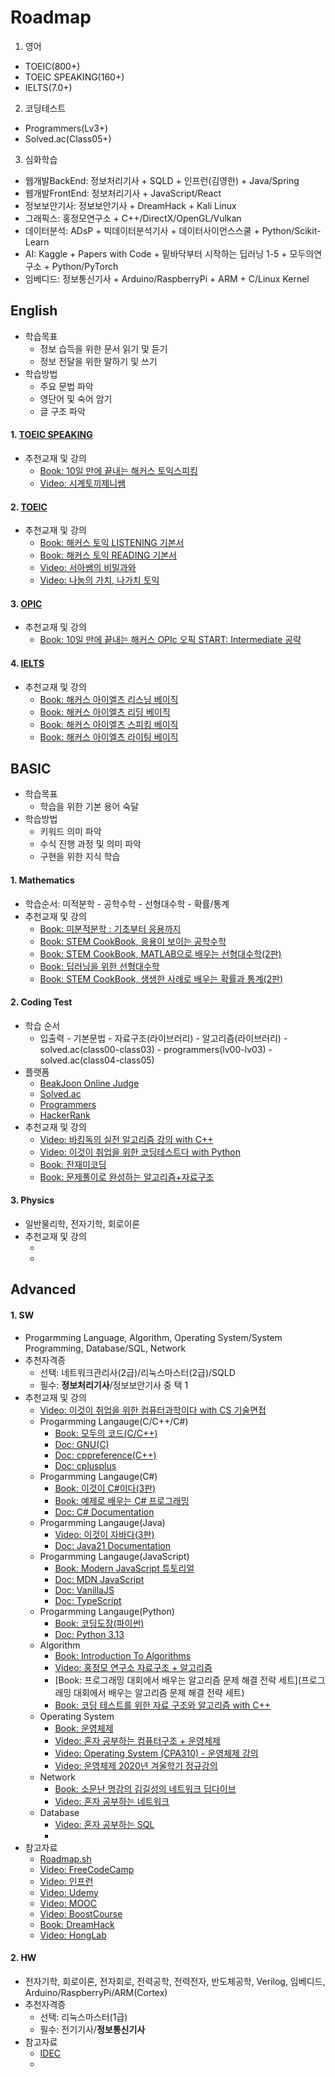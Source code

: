 # Roadmap

1) 영어
- TOEIC(800+)
- TOEIC SPEAKING(160+)
- IELTS(7.0+)
2) 코딩테스트
- Programmers(Lv3+)
- Solved.ac(Class05+)  
3) 심화학습
- 웹개발BackEnd: 정보처리기사 + SQLD + 인프런(김영한) + Java/Spring
- 웹개발FrontEnd: 정보처리기사 + JavaScript/React
- 정보보안기사: 정보보안기사 + DreamHack + Kali Linux
- 그래픽스: 홍정모연구소 + C++/DirectX/OpenGL/Vulkan
- 데이터분석: ADsP + 빅데이터분석기사 + 데이터사이언스스쿨 + Python/Scikit-Learn
- AI: Kaggle + Papers with Code + 밑바닥부터 시작하는 딥러닝 1-5 + 모두의연구소 + Python/PyTorch 
- 임베디드: 정보통신기사 + Arduino/RaspberryPi + ARM + C/Linux Kernel

## English
- 학습목표
  - 정보 습득을 위한 문서 읽기 및 듣기
  - 정보 전달을 위한 말하기 및 쓰기
- 학습방법
  - 주요 문법 파악
  - 영단어 및 숙어 암기
  - 글 구조 파악

#### 1. [TOEIC SPEAKING](https://www.toeicswt.co.kr/)
  - 추천교재 및 강의
    - [Book: 10일 만에 끝내는 해커스 토익스피킹](https://product.kyobobook.co.kr/detail/S000061351206) 
    - [Video: 시계토끼제니쌤](https://www.youtube.com/@rabbit_jennycha/videos)
#### 2. [TOEIC](https://www.toeic.co.kr/)
  - 추천교재 및 강의
    - [Book: 해커스 토익 LISTENING 기본서](https://product.kyobobook.co.kr/detail/S000200406673)
    - [Book: 해커스 토익 READING 기본서](https://product.kyobobook.co.kr/detail/S000200406668)
    - [Video: 서아쌤의 비밀과와](https://www.youtube.com/@Seoahssem_Official/videos)
    - [Video: 나눔의 가치, 나가치 토익](https://www.youtube.com/@TOEIC-ValueOfSharing/videos)
#### 3. [OPIC](https://www.opic.or.kr/opics/jsp/view/index.jsp)
  - 추천교재 및 강의
    - [Book: 10일 만에 끝내는 해커스 OPIc 오픽 START: Intermediate 공략](https://product.kyobobook.co.kr/detail/S000208578134)
#### 4. [IELTS](https://ieltskorea.org/korea)
  - 추천교재 및 강의
    - [Book: 해커스 아이엘츠 리스닝 베이직](https://product.kyobobook.co.kr/detail/S000001020192)
    - [Book: 해커스 아이엘츠 리딩 베이직](https://product.kyobobook.co.kr/detail/S000001020191)
    - [Book: 해커스 아이엘츠 스피킹 베이직](https://product.kyobobook.co.kr/detail/S000001020195)
    - [Book: 해커스 아이엘츠 라이팅 베이직](https://product.kyobobook.co.kr/detail/S000001020193)

## BASIC
- 학습목표
  - 학습을 위한 기본 용어 숙달
- 학습방법
  - 키워드 의미 파악
  - 수식 진행 과정 및 의미 파악
  - 구현을 위한 지식 학습

#### 1. Mathematics
  - 학습순서: 미적분학 - 공학수학 - 선형대수학 - 확률/통계
  - 추천교재 및 강의
    - [Book: 미분적분학 : 기초부터 응용까지](https://www.hanbit.co.kr/academy/books/book_view.html?p_code=B2195975973)
    - [Book: STEM CookBook, 응용이 보이는 공학수학](https://www.hanbit.co.kr/academy/books/book_view.html?p_code=B1756720070)
    - [Book: STEM CookBook, MATLAB으로 배우는 선형대수학(2판)](https://www.hanbit.co.kr/academy/books/book_view.html?p_code=B7790829067)
    - [Book: 딥러닝을 위한 선형대수학](https://www.hanbit.co.kr/academy/books/book_view.html?p_code=B9479195027)
    - [Book: STEM CookBook, 생생한 사례로 배우는 확률과 통계(2판)](https://www.hanbit.co.kr/academy/books/book_view.html?p_code=B6247653252)
#### 2. Coding Test
  - 학습 순서
    - 입출력 - 기본문법 - 자료구조(라이브러리) - 알고리즘(라이브러리) - solved.ac(class00-class03) - programmers(lv00-lv03) - solved.ac(class04-class05) 
  - 플랫폼
    - [BeakJoon Online Judge](https://www.acmicpc.net/)
    - [Solved.ac](https://solved.ac/)
    - [Programmers](https://school.programmers.co.kr/learn/challenges?order=recent&levels=1&languages=javascript)
    - [HackerRank](https://www.hackerrank.com/dashboard)
  - 추천교재 및 강의
    - [Video: 바킹독의 실전 알고리즘 강의 with C++](https://www.youtube.com/playlist?list=PLtqbFd2VIQv4O6D6l9HcD732hdrnYb6CY)
    - [Video: 이것이 취업을 위한 코딩테스트다 with Python](https://www.youtube.com/playlist?list=PLRx0vPvlEmdAghTr5mXQxGpHjWqSz0dgC)
    - [Book: 잔재미코딩](https://www.fun-coding.org/post/funcodingcodes.html)
    - [Book: 문제풀이로 완성하는 알고리즘+자료구조](https://product.kyobobook.co.kr/detail/S000214420933)
#### 3. Physics
  - 일반물리학, 전자기학, 회로이론
  - 추천교재 및 강의
    - []()
    - []()

## Advanced
#### 1. SW
  - Progarmming Language, Algorithm, Operating System/System Programming, Database/SQL, Network
  - 추천자격증
    - 선택: 네트워크관리사(2급)/리눅스마스터(2급)/SQLD
    - 필수: **정보처리기사**/정보보안기사 중 택 1
  - 추천교재 및 강의
    - [Video: 이것이 취업을 위한 컴퓨터과학이다 with CS 기술면접](https://www.youtube.com/playlist?list=PLVsNizTWUw7GVLg1B6w9PQSiO7yx8TOYA) 
    - Progarmming Langauge(C/C++/C#)
      - [Book: 모두의 코드(C/C++)](https://modoocode.com/)
      - [Doc: GNU(C)](https://www.gnu.org/software/gnu-c-manual/gnu-c-manual.html)
      - [Doc: cppreference(C++)](https://cppreference.com/)
      - [Doc: cplusplus](https://cplusplus.com/)
    - Progarmming Langauge(C#)
      - [Book: 이것이 C#이다(3판)](https://www.hanbit.co.kr/store/books/look.php?p_code=B4336689405)
      - [Book: 예제로 배우는 C# 프로그래밍](https://www.csharpstudy.com/)
      - [Doc: C# Documentation](https://learn.microsoft.com/ko-kr/dotnet/csharp/tour-of-csharp/)
    - Progarmming Langauge(Java)
      - [Video: 이것이 자바다(3판)](https://www.youtube.com/playlist?list=PLVsNizTWUw7EmX1Y-7tB2EmsK6nu6Q10q)
      - [Doc: Java21 Documentation](https://docs.oracle.com/en/java/javase/21/)
    - Progarmming Langauge(JavaScript)
      - [Book: Modern JavaScript 튜토리얼](https://ko.javascript.info/)
      - [Doc: MDN JavaScript](https://developer.mozilla.org/ko/docs/Web/JavaScript)
      - [Doc: VanillaJS](http://vanilla-js.com/)
      - [Doc: TypeScript](https://www.typescriptlang.org/docs/handbook/intro.html)
    - Progarmming Langauge(Python)
      - [Book: 코딩도장(파이썬)](https://dojang.io/course/view.php?id=7)
      - [Doc: Python 3.13](https://docs.python.org/3.13/)
    - Algorithm
      - [Book: Introduction To Algorithms](https://product.kyobobook.co.kr/detail/S000213683944)
      - [Video: 홍정모 연구소 자료구조 + 알고리즘](https://www.honglab.ai/bundles/data-structures-algorithms)
      - [Book: 프로그래밍 대회에서 배우는 알고리즘 문제 해결 전략 세트](프로그래밍 대회에서 배우는 알고리즘 문제 해결 전략 세트)
      - [Book: 코딩 테스트를 위한 자료 구조와 알고리즘 with C++](https://product.kyobobook.co.kr/detail/S000001834528)
    - Operating System
      - [Book: 운영체제](https://product.kyobobook.co.kr/detail/S000001868743)
      - [Video: 혼자 공부하는 컴퓨터구조 + 운영체제](https://www.youtube.com/playlist?list=PLVsNizTWUw7FCS83JhC1vflK8OcLRG0Hl)
      - [Video: Operating System (CPA310) - 운영체제 강의](https://www.youtube.com/playlist?list=PLBrGAFAIyf5rby7QylRc6JxU5lzQ9c4tN)
      - [Video: 운영체제 2020년 겨울학기 정규강의](https://www.youtube.com/playlist?list=PLHqxB9kMLLaOs2BM2KbuvttBYCgDoFm-5)
    - Network
      - [Book: 소문난 명강의 김길성의 네트워크 딥다이브](https://www.hanbit.co.kr/media/books/book_view.html?p_code=B9674813480)
      - [Video: 혼자 공부하는 네트워크](https://www.youtube.com/playlist?list=PLVsNizTWUw7HfOCgvlfHIDPPo3TE-2iQM)
    - Database
      - [Video: 혼자 공부하는 SQL](https://www.youtube.com/playlist?list=PLVsNizTWUw7GCfy5RH27cQL5MeKYnl8Pm)
      - []()
  - 참고자료
    - [Roadmap.sh](https://roadmap.sh/)
    - [Video: FreeCodeCamp](https://www.youtube.com/@freecodecamp) 
    - [Video: 인프런](https://www.inflearn.com/)
    - [Video: Udemy](https://www.udemy.com/)
    - [Video: MOOC](https://www.mooc.org/)
    - [Video: BoostCourse](https://www.boostcourse.org/)
    - [Book: DreamHack](https://dreamhack.io/)
    - [Video: HongLab](https://www.honglab.ai/)

#### 2. HW
  - 전자기학, 회로이론, 전자회로, 전력공학, 전력전자, 반도체공학, Verilog, 임베디드, Arduino/RaspberryPi/ARM(Cortex)
  - 추천자격증
    - 선택: 리눅스마스터(1급) 
    - 필수: 전기기사/**정보통신기사**
  - 참고자료
    - [IDEC]()
    - []() 

